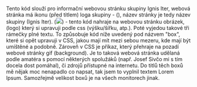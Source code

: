Tento kód slouží pro informační webovou stránku skupiny Ignis Iter, webová stránka má ikonu (před titlem) loga skupiny - (<link rel="icon" type="image/x-icon" href="img/ignisiterlogo2.jpg">), název stránky je tedy název skupiny (Ignis Iter).
(<img src="img/ignisiterlogo3.png" class="logo">) - tento kód nahraje na webovou stránku obrázek, (logo) který si upravuji podle css (výšku/šířku, atp.). Poté vyjedou takové tři rámečky plné textu. 
To způsobuje kód níže uvedený pod názvem "box", které si opět upravuji v CSS, jakou mají mít mezi sebou mezeru, kde mají být umíštěné a podobně. Zároveň v CSS je příkaz, který přehraje na pozadí webové stránky gif (background).
Je to taková webová stránka udělaná podle amatéra s pomocí některých spolužáků (např. Josef Sivčo mi s tím docela dost pomáhal), či zdrojů přístupné na internetu. Do titlů těch boxů mě nějak moc nenapadlo co napsat, tak jsem to vyplnil textem Lorem Ipsum. Samozřejmě velikost boxů je na všech monitorech jinak.
